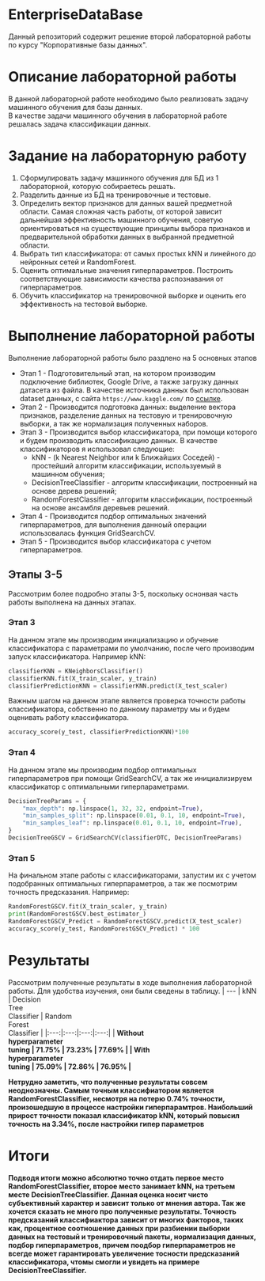 # EnterpriseDataBase

Данный репозиторий содержит решение второй лабораторной работы по курсу "Корпоративные базы данных".


# Описание лабораторной работы

В данной лабораторной работе необходимо было реализовать задачу машинного обучения для базы данных.<br>В качестве задачи машинного обучения в лабораторной работе решалась задача классификации данных.

# Задание на лабораторную работу

1. Сформулировать задачу машинного обучения для БД из 1 лабораторной, которую собираетесь решать.
2. Разделить данные из БД на тренировочные и тестовые.
3. Определить вектор признаков для данных вашей предметной области. Самая сложная часть работы, от которой зависит дальнейшая эффективность машинного обучения, советую ориентироваться на существующие принципы выбора признаков и предварительной обработки данных в выбранной предметной области.
4. Выбрать тип классификатора: от самых простых kNN и линейного до нейронных сетей и RandomForest.
5. Оценить оптимальные значения гиперпараметров. Построить соответствующие зависимости качества распознавания от гиперпараметров.
6. Обучить классификатор на тренировочной выборке и оценить его эффективность на тестовой выборке.

# Выполнение лабораторной работы
Выполнение лабораторной работы было раздлено на 5 основных этапов
* Этап 1 - Подготовительный этап, на котором производим подключение библиотек, Google Drive, а также загрузку данных датасета из файла.
    В качестве источника данных был использован dataset данных, с сайта  `https://www.kaggle.com/` по [ссылке](https://www.kaggle.com/datasets/pritsheta/diabetes-dataset).
* Этап 2 - Производится подготовка данных: выделение вектора признаков, разделение данных на тестовую и тренировочную выборки, а так же нормализация полученных наборов.
* Этап 3 - Производится выбор классификатора, при помощи которого и будем производить классификацию данных. В качестве классификаторов я использовал следующие:
    + kNN - (k Nearest Neighbor или k Ближайших Соседей) - простейший алгоритм классификации, используемый в машинном обучения;
    + DecisionTreeClassifier - алгоритм классификации, построенный на основе дерева решений;
    + RandomForestClassifier - алгоритм классификации, построенный на основе ансамбля деревьев решений.
* Этап 4 - Производится подбор оптимальных значений гиперпараметров, для выполнения данноый операции использовалась функция GridSearchCV.
* Этап 5 - Производится выбор классификатора с учетом гиперпараметров.

## Этапы 3-5
Рассмотрим более подробно этапы 3-5, поскольку оснонвая часть работы выполнена на данных этапах.
### Этап 3
На данном этапе мы производим инициализацию и обучение классификатора с параметрами по умолчанию, после чего производим запуск классификатора. Например kNN: 
```python
classifierKNN = KNeighborsClassifier()
classifierKNN.fit(X_train_scaler, y_train)
classifierPredictionKNN = classifierKNN.predict(X_test_scaler)
```
Важным шагом на данном этапе является проверка точности работы классификатора, собственно по данному параметру мы и будем оценивать работу классификатора.
```python
accuracy_score(y_test, classifierPredictionKNN)*100
```
### Этап 4
На данном этапе мы производим подбор оптимальных гиперпараметров при помощи GridSearchCV, а так же инициализируем классификатор с оптимальными гиперпараметрами.
```python
DecisionTreeParams = {
    "max_depth": np.linspace(1, 32, 32, endpoint=True),
    "min_samples_split": np.linspace(0.01, 0.1, 10, endpoint=True),
    "min_samples_leaf": np.linspace(0.01, 0.1, 10, endpoint=True),
}
DecisionTreeGSCV = GridSearchCV(classifierDTC, DecisionTreeParams)
```
### Этап 5
На финальном этапе работы с классификаторами, запустим их с учетом подобранных оптимальных гиперпараметров, а так же посмотрим точность предсказания. Например:
```python
RandomForestGSCV.fit(X_train_scaler, y_train)
print(RandomForestGSCV.best_estimator_)
RandomForestGSCV_Predict = RandomForestGSCV.predict(X_test_scaler)
accuracy_score(y_test, RandomForestGSCV_Predict) * 100
```
# Результаты
Рассмотрим полученные результаты в ходе выполнения лабораторной работы. Для удобства изучения, они были сведены в таблицу.
| --- | kNN | Decision<br>Tree<br>Classifier | Random<br>Forest<br>Classifier |
|:---:|:---:|:---:|:---:|
| <b>Without<br>hyperparameter<br>tuning<b> | 71.75% | 73.23% | 77.69% |
| <b>With<br>hyperparameter<br>tuning<b> | 75.09% | 72.86% | 76.95% |


Нетрудно заметить, что полученные результаты совсем неоднозначны. Самым точным классифиатором является RandomForestClassifier, несмотря на потерю 0.74% точности, произошедшую в процессе настройки гиперпарамтров. Наибольший прирост точности показал классификатор kNN, который повысил точность на 3.34%, после настройки гипер параметров
   

# Итоги
Подводя итоги можно абсолютно точно отдать первое место RandomForestClassifier, второе место занимает kNN, на третьем месте DecisionTreeClassifier. Данная оценка носит чисто субъективный характер и зависит только от мнения автора. Так же хочется сказать не много про полученные результаты. Точность предсказаний классифиактора зависит от многих факторов, таких как, процентное соотношение данных при разбиении выборки данных на тестовый и тренировочный пакеты, нормализация данных, подбор гиперпараметров, причем поодбор гиперпараметров не всегде может гарантировать увеличение тосности предсказаний классификатора, чтомы смогли и увидеть на примере DecisionTreeClassifier.
